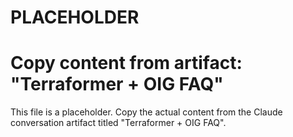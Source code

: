 # PLACEHOLDER
# Copy content from artifact: "Terraformer + OIG FAQ"

This file is a placeholder. Copy the actual content from the Claude conversation artifact titled "Terraformer + OIG FAQ".
